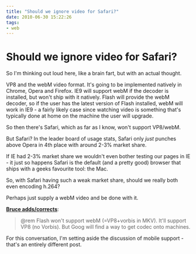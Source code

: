 ```yaml
---
title: "Should we ignore video for Safari?"
date: 2010-06-30 15:22:26
tags:
- web
---
```


# Should we ignore video for Safari?

So I'm thinking out loud here, like a brain fart, but with an actual thought.

VP8 and the webM video format. It's going to be implemented natively in Chrome, Opera and Firefox. IE9 will support webM if the decoder is installed, but won't ship with it natively. Flash will provide the webM decoder, so if the user has the latest version of Flash installed, webM will work in IE9 - a fairly likely case since watching video is something that's typically done at home on the machine the user will upgrade.

So then there's Safari, which as far as I know, won't support VP8/webM.

But Safari? In the leader board of usage stats, Safari only _just_ punches above Opera in 4th place with around 2-3% market share.

If IE had 2-3% market share we wouldn't even bother testing our pages in IE - it just so happens Safari is the default (and a pretty good) browser that ships with a geeks favourite tool: the Mac.

So, with Safari having such a weak market share, should we really both even encoding h.264?

Perhaps just supply a webM video and be done with it.

**[Bruce adds/corrects](http://twitter.com/brucel/status/17422580379)**:

> @rem Flash won't support webM (=VP8+vorbis in MKV). It'll support VP8 (no Vorbis). But Goog will find a way to get codec onto machines.

For this conversation, I'm setting aside the discussion of mobile support - that's an entirely different post.
